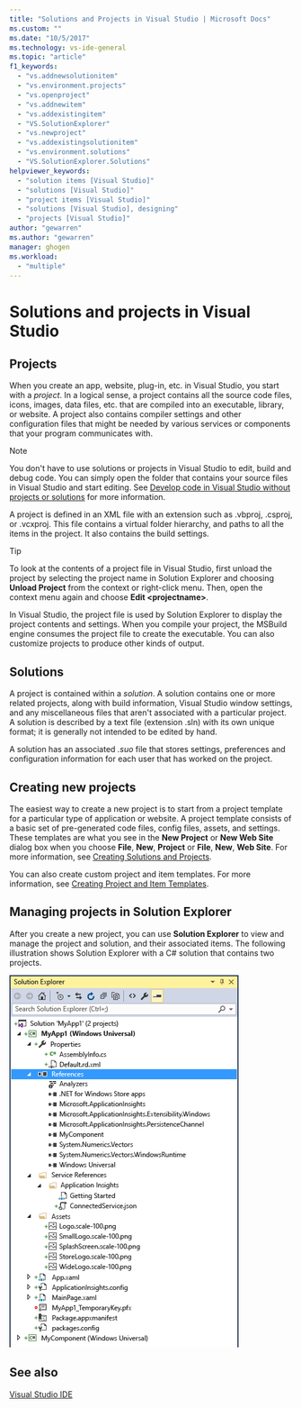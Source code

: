 ```yaml
---
title: "Solutions and Projects in Visual Studio | Microsoft Docs"
ms.custom: ""
ms.date: "10/5/2017"
ms.technology: vs-ide-general
ms.topic: "article"
f1_keywords: 
  - "vs.addnewsolutionitem"
  - "vs.environment.projects"
  - "vs.openproject"
  - "vs.addnewitem"
  - "vs.addexistingitem"
  - "VS.SolutionExplorer"
  - "vs.newproject"
  - "vs.addexistingsolutionitem"
  - "vs.environment.solutions"
  - "VS.SolutionExplorer.Solutions"
helpviewer_keywords: 
  - "solution items [Visual Studio]"
  - "solutions [Visual Studio]"
  - "project items [Visual Studio]"
  - "solutions [Visual Studio], designing"
  - "projects [Visual Studio]"
author: "gewarren"
ms.author: "gewarren"
manager: ghogen
ms.workload: 
  - "multiple"
---
```

# Solutions and projects in Visual Studio

## Projects

When you create an app, website, plug-in, etc. in Visual Studio, you start with a *project*. In a logical sense, a project contains all the source code files, icons, images, data files, etc. that are compiled into an executable, library, or website. A project also contains compiler settings and other configuration files that might be needed by various services or components that your program communicates with.

> [!NOTE]
> You don't have to use solutions or projects in Visual Studio to edit, build and debug code. You can simply open the folder that contains your source files in Visual Studio and start editing. See [Develop code in Visual Studio without projects or solutions](../ide/develop-code-in-visual-studio-without-projects-or-solutions.md) for more information.

A project is defined in an XML file with an extension such as .vbproj, .csproj, or .vcxproj. This file contains a virtual folder hierarchy, and paths to all the items in the project. It also contains the build settings.

> [!TIP]
> To look at the contents of a project file in Visual Studio, first unload the project by selecting the project name in Solution Explorer and choosing **Unload Project** from the context or right-click menu. Then, open the context menu again and choose **Edit \<projectname\>**.

In Visual Studio, the project file is used by Solution Explorer to display the project contents and settings. When you compile your project, the MSBuild engine consumes the project file to create the executable. You can also customize projects to produce other kinds of output.

## Solutions

A project is contained within a *solution*. A solution contains one or more related projects, along with build information, Visual Studio window settings, and any miscellaneous files that aren't associated with a particular project. A solution is described by a text file (extension .sln) with its own unique format; it is generally not intended to be edited by hand.

A solution has an associated *.suo* file that stores settings, preferences and configuration information for each user that has worked on the project.

## Creating new projects

The easiest way to create a new project is to start from a project template for a particular type of application or website. A project template consists of a basic set of pre-generated code files, config files, assets, and settings. These templates are what you see in the **New Project** or **New Web Site** dialog box when you choose **File**, **New**, **Project** or **File**, **New**, **Web Site**. For more information, see [Creating Solutions and Projects](../ide/creating-solutions-and-projects.md).

You can also create custom project and item templates. For more information, see [Creating Project and Item Templates](../ide/creating-project-and-item-templates.md).

## Managing projects in Solution Explorer

After you create a new project, you can use **Solution Explorer** to view and manage the project and solution, and their associated items. The following illustration shows Solution Explorer with a C# solution that contains two projects.

![Solution Explorer](../ide/media/vs2015_solution_explorer.png "vs2015_solution_explorer")

## See also

[Visual Studio IDE](../ide/visual-studio-ide.md)
